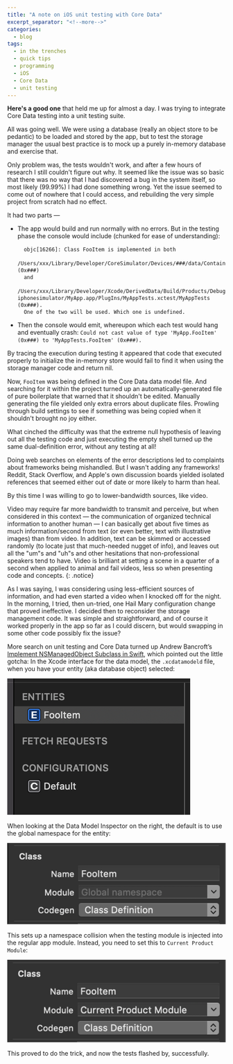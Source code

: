 ```yaml
---
title: "A note on iOS unit testing with Core Data"
excerpt_separator: "<!--more-->"
categories:
  - blog
tags:
  - in the trenches
  - quick tips
  - programming
  - iOS
  - Core Data
  - unit testing
---
```


**Here's a good one** that held me up for almost a day.  I was trying to integrate Core Data testing into a unit testing suite.  

All was going well.  We were using a database (really an object store to be pedantic) to be loaded and stored by the app, but to test the storage manager the usual best practice is to mock up a purely in-memory database and exercise that.

Only problem was, the tests wouldn't work, and after a few hours of research I still couldn't figure out why.  It seemed like the issue was so basic that there was no way that I had discovered a bug in the system itself, so most likely (99.99%) I had done something wrong. Yet the issue seemed to come out of nowhere that I could access, and rebuilding the very simple project from scratch had no effect.

<!--more-->

It had two parts —

* The app would build and run normally with no errors. But in the testing phase the console would include (chunked for ease of understanding):

		
		objc[16266]: Class FooItem is implemented in both 
		/Users/xxx/Library/Developer/CoreSimulator/Devices/###/data/Containers/Bundle/Application/###/MyApp.app/MyApp (0x###) 
		and 
		/Users/xxx/Library/Developer/Xcode/DerivedData/Build/Products/Debug-iphonesimulator/MyApp.app/PlugIns/MyAppTests.xctest/MyAppTests (0x###). 
		One of the two will be used. Which one is undefined.
		

* Then the console would emit, whereupon which each test would hang and eventually crash: `Could not cast value of type 'MyApp.FooItem' (0x###) to 'MyAppTests.FooItem' (0x###).`
		

By tracing the execution during testing it appeared that code that executed properly to initialize the in-memory store would fail to find it when using the storage manager code and return nil.

Now, `FooItem` was being defined in the Core Data data model file. And searching for it within the project turned up an automatically-generated file of pure boilerplate that warned that it shouldn't be edited. Manually generating the file yielded only extra errors about duplicate files. Prowling through build settings to see if something was being copied when it shouldn't brought no joy either.

What cinched the difficulty was that the extreme null hypothesis of leaving out all the testing code and just executing the empty shell turned up the same dual-definition error, without any testing at all!

Doing web searches on elements of the error descriptions led to complaints about frameworks being mishandled.  But I wasn't adding any frameworks!  Reddit, Stack Overflow, and Apple's own discussion boards yielded isolated references that seemed either out of date or more likely to harm than heal.

By this time I was willing to go to lower-bandwidth sources, like video. 

Video may require far more bandwidth to transmit and perceive, but when considered in this context — the communication of organized technical information to another human — I can basically get about five times as much information/second from text (or even better, text with illustrative images) than from video. In addition, text can be skimmed or accessed randomly (to locate just that much-needed nugget of info), and leaves out all the "um"s and "uh"s and other hesitations that non-professional speakers tend to have. Video is brilliant at setting a scene in a quarter of a second when applied to animal and fail videos, less so when presenting code and concepts.
{: .notice}

As I was saying, I was considering using less-efficient sources of information, and had even started a video when I knocked off for the night.  In the morning, I tried, then un-tried, one Hail Mary configuration change that proved ineffective. I decided then to reconsider the storage management code.  It was simple and straightforward, and of course it worked properly in the app so far as I could discern, but would swapping in some other code possibly fix the issue?

More search on unit testing and Core Data turned up Andrew Bancroft’s [Implement NSManagedObject Subclass in Swift](https://www.andrewcbancroft.com/2014/07/17/implement-nsmanagedobject-subclass-in-swift/), which pointed out the little gotcha: In the Xcode interface for the data model, the `.xcdatamodeld` file, when you have your entity (aka database object) selected: 

![fooitem-entity-select.png](/assets/images/fooitem-entity-select.png)

When looking at the Data Model Inspector on the right, the default is to use the global namespace for the entity:

![fooitem-before.png](/assets/images/fooitem-before.png)

This sets up a namespace collision when the testing module is injected into the regular app module. Instead, you need to set this to `Current Product Module`:

![fooitem-after.png](/assets/images/fooitem-after.png)

This proved to do the trick, and now the tests flashed by, successfully.
